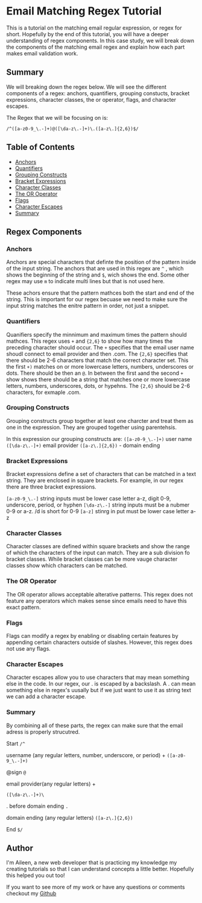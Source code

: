 # Email Matching Regex Tutorial

This is a tutorial on the matching email regular expression, or regex for short. Hopefully by the end of this tutorial, you will have a deeper understanding of regex components. In this case study, we will break down the components of the matching email regex and explain how each part makes email validation work.

## Summary

We will breaking down the regex below. We will see the different components of a regex: anchors, quantifiers, grouping constucts, bracket expressions, character classes, the or operator, flags, and character escapes.

The Regex that we will be focusing on is:

```
/^([a-z0-9_\.-]+)@([\da-z\.-]+)\.([a-z\.]{2,6})$/
```

## Table of Contents

- [Anchors](#anchors)
- [Quantifiers](#quantifiers)
- [Grouping Constructs](#grouping-constructs)
- [Bracket Expressions](#bracket-expressions)
- [Character Classes](#character-classes)
- [The OR Operator](#the-or-operator)
- [Flags](#flags)
- [Character Escapes](#character-escapes)
- [Summary](#summary)

## Regex Components

### Anchors

Anchors are special characters that definte the position of the pattern inside of the input string. The anchors that are used in this regex are `^` , which shows the beginning of the string and `$`, wich shows the end. Some other regex may use `m` to indicate multi lines but that is not used here.

These achors ensure that the pattern mathces both the start and end of the string. This is important for our regex becuase we need to make sure the input string matches the enitre pattern in order, not just a snippet.

### Quantifiers

Quanifiers specify the minnimum and maximum times the pattern should mathces. This regex uses `+` and `{2,6}` to show how many times the preceding character should occur. The `+` specifies that the email user name shoudl connect to email provider and then .com. The `{2,6}` specifies that there should be 2-6 characters that match the correct character set. This the first `+)` matches on or more lowercase letters, numbers, underscores or dots. There should be then an `@`. In between the first `a`and the second `+` show shows there should be a string that matches one or more lowercase letters, numbers, underscores, dots, or hypehns. The `{2,6}` should be 2-6 characters, for exmaple .com.

### Grouping Constructs

Grouping constructs group together at least one charcter and treat them as one in the expression. They are grouped together using parentehsis.

In this expression our grouping constructs are:
`([a-z0-9_\.-]+)` user name
`([\da-z\.-]+)` email provider
`([a-z\.]{2,6})` - domain ending

### Bracket Expressions

Bracket expressions define a set of characters that can be matched in a text string. They are enclosed in square brackets. For example, in our regex there are three bracket expressions.

`[a-z0-9_\.-]` string inputs must be lower case letter a-z, digit 0-9, underscore, period, or hyphen
`[\da-z\.-]` string inputs must be a nubmer 0-9 or a-z. /d is short for 0-9
`[a-z]` stinrg in put must be lower case letter a-z

### Character Classes

Character classes are defined within square brackets and show the range of which the characters of the input can match. They are a sub division fo bracket classes. While bracket classes can be more vauge character classes show which characters can be matched.

### The OR Operator

The OR operator allows acceptable alterative patterns. This regex does not feature any operators which makes sense since emails need to have this exact pattern.

### Flags

Flags can modify a regex by enabling or disabling certain features by appending certain characters outside of slashes. However, this regex does not use any flags.

### Character Escapes

Character escapes allow you to use characters that may mean something else in the code.
In our regex, our . is escaped by a backslash. A . can mean something else in regex's uusally but if we just want to use it as string text we can add a character escape.

### Summary

By combining all of these parts, the regex can make sure that the email adress is properly strucutred.

Start
`/^`

username (any regular letters, number, underscore, or period) +
`([a-z0-9_\.-]+)`

@sign
`@`

email provider(any regular letters) +

`([\da-z\.-]+)\`

. before domain ending
`.`

domain ending (any regular letters)
`([a-z\.]{2,6})`

End
`$/`

## Author

I'm Aileen, a new web developer that is practicing my knowledge my creating tutorials so that I can understand concepts a little better. Hopefully this helped you out too!

If you want to see more of my work or have any questions or comments checkout my [Github](https://github.com/nguyenaileen)
